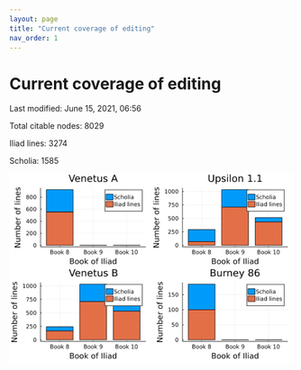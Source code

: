 ```yaml
---
layout: page
title: "Current coverage of editing"
nav_order: 1
---
```



# Current coverage of editing

Last modified: June 15, 2021, 06:56

Total citable nodes: 8029

Iliad lines: 3274

Scholia: 1585

![Summary of coverage](./coverage.png)